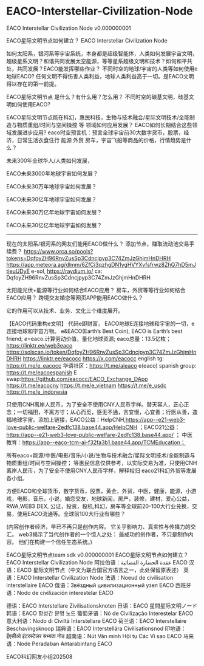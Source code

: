 # EACO-Interstellar-Civilization-Node
EACO Interstellar Civilization Node v0.000000001

EACO星际文明节点如何建立？
EACO Interstellar Civilization Node

如何太阳系，银河系等宇宙系统，本身都是超级智能体，人类如何发展宇宙文明，超级星系文明？和谐共同发展太空能源，等等星系超级文明和技术？如何和平共处，共同发展？EACO能发挥哪些作业？
不同时空的地球/宇宙的人类等如何使用e地球EACO?
任何文明不得伤害人类利益，地球人类利益高于一切。是EACO文明得以存在的第一前提。

EACO星际文明节点 是什么？有什么用？怎么用？
不同时空的碳基文明，硅基文明如何使用EACO?

EACO星际文明节点能在科幻，惠民科技，生物与技术融合/星际文明技术/全能制造与物质重组/时间与空间操控 等 领域如何应用发展？
EACO如何长期结合这些领域发展进步应用?
eaco时空预言机：预言全球宇宙前30大数字货币，股票，经济，日常生活衣食住行 能源 外贸 房车，宇宙飞船等商品的价格，行情趋势是什么？

未来300年全球华人/人类如何发展，

EACO未来3000年地球宇宙如何发展？

EACO未来30万年地球宇宙如何发展？

EACO未来30亿年地球宇宙如何发展？

EACO未来30万亿年地球宇宙如何发展？

EACO未来30亿亿年地球宇宙如何发展？


---------------
现在的太阳系/银河系的网友们能用EACO做什么？
添加节点，赚取流动池交易手续费？
https://www.orca.so/pools?tokens=DqfoyZH96RnvZusSp3Cdncjpyp3C74ZmJzGhjmHnDHRH
https://app.meteora.ag/dlmm/6ZfCi3qzhgDN1ygHVYXvfsfrwz8ZhQ7hD5mJtjeuUDyE
e-sol, https://raydium.io/
ca:
DqfoyZH96RnvZusSp3Cdncjpyp3C74ZmJzGhjmHnDHRH

太阳能光伏+能源等行业如何结合EACO应用？
房车，外贸等等行业如何结合EACO应用？
跨境交友婚恋等网页APP能用EACO做什么？


它的作用可以从技术、业务、文化三个维度展开。

【EACO代码重构e文明】 代码e即财富，
EACO地球E连接地球和宇宙的一切，e连接地球和宇宙万物。
e&EACO(Earth’s Best Coin),
EACO is Earth’s best friend;
$e=$eaco.计算劳动价值，量化地球资源;
eaco总量：13.5亿枚；
https://linktr.ee/web3eaco
https://solscan.io/token/DqfoyZH96RnvZusSp3Cdncjpyp3C74ZmJzGhjmHnDHRH
https://linktr.ee/eacocc
https://x.com/eacocc
english tg: https://t.me/e_eacocc
华语社区：https://t.me/aieaco
e(eaco) spanish group: https://t.me/eacoespanish
E swap:https://github.com/eacocc/EACO_Exchange_DApp
https://t.me/eacocny
https://t.me/e_vietnam
https://t.me/e_usdc
https://t.me/e_indonesia

只使用CNH离岸人民币，为了安全不使用CNY人民币字样。替天容人，正心正念；一切福田，不离方寸；从心而觅，感无不通，言宜慢，心宜善；行医从善，造福地球宇宙。添加上链接，EACO公益：HelpCNH,https://app--e21-web3-love-public-welfare-2edfc138.base44.app/HelpCNH ；EACO21公益：https://app--e21-web3-love-public-welfare-2edfc138.base44.app/ ； 中医教育：https://app--eaco-tcm-ai-f32fa3b1.base44.app/TCMEducation；


所有eaco+能源/中医/电影/音乐/小说/生物与技术融合/星际文明技术/全能制造与物质重组/时间与空间操控；
等惠民信息仅供参考，以实际交易为准，只使用CNH离岸人民币，为了安全不使用CNY人民币字样，解释权归 eaco21科幻外贸等发展各小组。

方便EACO和全球货币，数字货币，股票，黄金，外贸，中医，健康，能源，小游戏，电影，音乐，小说，婚恋交友，地球新闻，房产，装修，建材，爱心公益，RWA,WEB3 DEX, 公证，投资，投机,科幻，房车等全球前20-100大行业兑换，交易，使用EACO流通等。全球前100大行业有哪些？




(内容创作者经济，早已不再只是创作内容。
它关乎影响力、真实性与传播力的交汇。
web3揭示了当代创作者的一个惊人之处：
最成功的创作者，不只是制作内容。
他们在构建一个信任生态系统。)

EACO星际文明节点team sdk v0.000000001
EACO星际文明节点如何建立？
EACO Interstellar Civilization Node
阿拉伯语：عقدة الحضارة الفضائية EACO
汉语：EACO 星际文明节点（中文为联合国官方语言之一，此处保留原表述）
英语：EACO Interstellar Civilization Node
法语：Noeud de civilisation interstellaire EACO
俄语：Звёздный цивилизационный узел EACO
西班牙语：Nodo de civilización interestelar EACO

德语：EACO Interstellare Zivilisationsknoten
日语：EACO 星間星际文明ノード
韩语：EACO 항성간 문명 노드
葡萄牙语：Nó de Civilização Interestelar EACO
意大利语：Nodo di Civiltà Interstellare EACO
荷兰语：EACO Interstellaire Beschavingsknoop
瑞典语：EACO Interstellära Civilisationsnod
印地语：ईएसीओ इंटरस्टेलर सभ्यता नोड
越南语：Nút Văn minh Hội tụ Các Vì sao EACO
马来语：Node Peradaban Antarabintang EACO

EACO科幻网友小组202508
